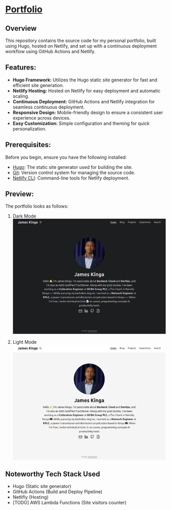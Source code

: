 # [Portfolio](https://kingaj.netlify.app/)

## Overview

This repository contains the source code for my personal portfolio, built using Hugo, hosted on Netlify, and set up with a continuous deployment workflow using GitHub Actions and Netlify.

## Features:

- **Hugo Framework:** Utilizes the Hugo static site generator for fast and efficient site generation.
- **Netlify Hosting:** Hosted on Netlify for easy deployment and automatic scaling.
- **Continuous Deployment:** GitHub Actions and Netlify integration for seamless continuous deployment.
- **Responsive Design:** Mobile-friendly design to ensure a consistent user experience across devices.
- **Easy Customization:** Simple configuration and theming for quick personalization.

## Prerequisites:

Before you begin, ensure you have the following installed:

- [Hugo](https://gohugo.io/getting-started/installing/): The static site generator used for building the site.
- [Git](https://git-scm.com/book/en/v2/Getting-Started-Installing-Git): Version control system for managing the source code.
- [Netlify CLI](https://docs.netlify.com/cli/get-started/): Command-line tools for Netlify deployment.



## Preview:

The portfolio looks as follows:

1. Dark Mode
   ![](static/home/portfolio-home-darkmode.png)

2. Light Mode
   ![](static/home/portfolio-home-lightmode.png)

## Noteworthy Tech Stack Used

- Hugo (Static site generator)
- GitHub Actions (Build and Deploy Pipeline)
- Netlifly (Hosting)
- [TODO] AWS Lambda Functions (Site visitors counter)